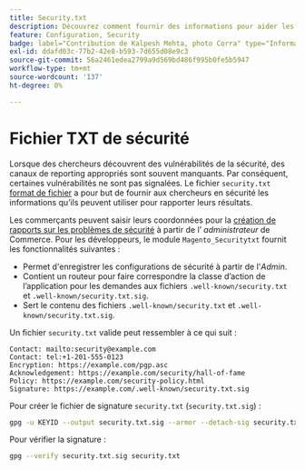 ```yaml
---
title: Security.txt
description: Découvrez comment fournir des informations pour aider les chercheurs en sécurité à signaler les vulnérabilités.
feature: Configuration, Security
badge: label="Contribution de Kalpesh Mehta, photo Corra" type="Informative" url="https://solutionpartners.adobe.com/s/directory/detail/corra" tooltip="Kalpesh Mehta"
exl-id: ddafd03c-77b2-42e8-b593-7d655d08e9c3
source-git-commit: 56a2461edea2799a9d569bd486f995b0fe5b5947
workflow-type: tm+mt
source-wordcount: '137'
ht-degree: 0%

---
```


# Fichier TXT de sécurité

Lorsque des chercheurs découvrent des vulnérabilités de la sécurité, des canaux de reporting appropriés sont souvent manquants. Par conséquent, certaines vulnérabilités ne sont pas signalées. Le fichier `security.txt` [format de fichier](https://datatracker.ietf.org/doc/html/draft-foudil-securitytxt-09) a pour but de fournir aux chercheurs en sécurité les informations qu’ils peuvent utiliser pour rapporter leurs résultats.

Les commerçants peuvent saisir leurs coordonnées pour la [création de rapports sur les problèmes de sécurité](https://docs.magento.com/user-guide/stores/security-issue-reporting.html) à partir de l’ _administrateur_ de Commerce. Pour les développeurs, le module `Magento_Securitytxt` fournit les fonctionnalités suivantes :

- Permet d&#39;enregistrer les configurations de sécurité à partir de l&#39;_Admin_.
- Contient un routeur pour faire correspondre la classe d’action de l’application pour les demandes aux fichiers `.well-known/security.txt` et `.well-known/security.txt.sig`.
- Sert le contenu des fichiers `.well-known/security.txt` et `.well-known/security.txt.sig`.

Un fichier `security.txt` valide peut ressembler à ce qui suit :

```text
Contact: mailto:security@example.com
Contact: tel:+1-201-555-0123
Encryption: https://example.com/pgp.asc
Acknowledgement: https://example.com/security/hall-of-fame
Policy: https://example.com/security-policy.html
Signature: https://example.com/.well-known/security.txt.sig
```

Pour créer le fichier de signature `security.txt` (`security.txt.sig`) :

```bash
gpg -u KEYID --output security.txt.sig --armor --detach-sig security.txt
```

Pour vérifier la signature :

```bash
gpg --verify security.txt.sig security.txt
```
